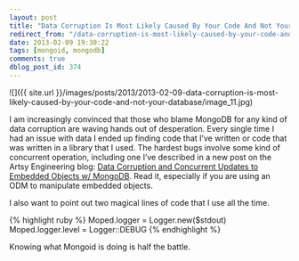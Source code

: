 ```yaml
---
layout: post
title: "Data Corruption Is Most Likely Caused By Your Code And Not Your Database"
redirect_from: "/data-corruption-is-most-likely-caused-by-your-code-and-not-your-database/"
date: 2013-02-09 19:30:22
tags: [mongoid, mongodb]
comments: true
dblog_post_id: 374
---
```

![]({{ site.url }}/images/posts/2013/2013-02-09-data-corruption-is-most-likely-caused-by-your-code-and-not-your-database/image_11.jpg)

I am increasingly convinced that those who blame MongoDB for any kind of data corruption are waving hands out of desperation. Every single time I had an issue with data I ended up finding code that I’ve written or code that was written in a library that I used. The hardest bugs involve some kind of concurrent operation, including one I’ve described in a new post on the Artsy Engineering blog: [Data Corruption and Concurrent Updates to Embedded Objects w/ MongoDB](http://artsy.github.com/blog/2013/02/09/data-corruption-and-concurrent-updates-to-embedded-objects-with-mongoid/). Read it, especially if you are using an ODM to manipulate embedded objects.

I also want to point out two magical lines of code that I use all the time.

{% highlight ruby %}
Moped.logger = Logger.new($stdout)
Moped.logger.level = Logger::DEBUG
{% endhighlight %}

Knowing what Mongoid is doing is half the battle.
